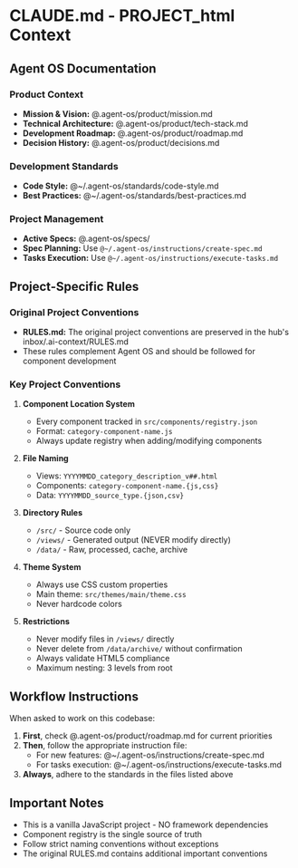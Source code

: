 # CLAUDE.md - PROJECT_html Context

## Agent OS Documentation

### Product Context
- **Mission & Vision:** @.agent-os/product/mission.md
- **Technical Architecture:** @.agent-os/product/tech-stack.md
- **Development Roadmap:** @.agent-os/product/roadmap.md
- **Decision History:** @.agent-os/product/decisions.md

### Development Standards
- **Code Style:** @~/.agent-os/standards/code-style.md
- **Best Practices:** @~/.agent-os/standards/best-practices.md

### Project Management
- **Active Specs:** @.agent-os/specs/
- **Spec Planning:** Use `@~/.agent-os/instructions/create-spec.md`
- **Tasks Execution:** Use `@~/.agent-os/instructions/execute-tasks.md`

## Project-Specific Rules

### Original Project Conventions
- **RULES.md:** The original project conventions are preserved in the hub's inbox/.ai-context/RULES.md
- These rules complement Agent OS and should be followed for component development

### Key Project Conventions

1. **Component Location System**
   - Every component tracked in `src/components/registry.json`
   - Format: `category-component-name.js`
   - Always update registry when adding/modifying components

2. **File Naming**
   - Views: `YYYYMMDD_category_description_v##.html`
   - Components: `category-component-name.{js,css}`
   - Data: `YYYYMMDD_source_type.{json,csv}`

3. **Directory Rules**
   - `/src/` - Source code only
   - `/views/` - Generated output (NEVER modify directly)
   - `/data/` - Raw, processed, cache, archive

4. **Theme System**
   - Always use CSS custom properties
   - Main theme: `src/themes/main/theme.css`
   - Never hardcode colors

5. **Restrictions**
   - Never modify files in `/views/` directly
   - Never delete from `/data/archive/` without confirmation
   - Always validate HTML5 compliance
   - Maximum nesting: 3 levels from root

## Workflow Instructions

When asked to work on this codebase:

1. **First**, check @.agent-os/product/roadmap.md for current priorities
2. **Then**, follow the appropriate instruction file:
   - For new features: @~/.agent-os/instructions/create-spec.md
   - For tasks execution: @~/.agent-os/instructions/execute-tasks.md
3. **Always**, adhere to the standards in the files listed above

## Important Notes

- This is a vanilla JavaScript project - NO framework dependencies
- Component registry is the single source of truth
- Follow strict naming conventions without exceptions
- The original RULES.md contains additional important conventions